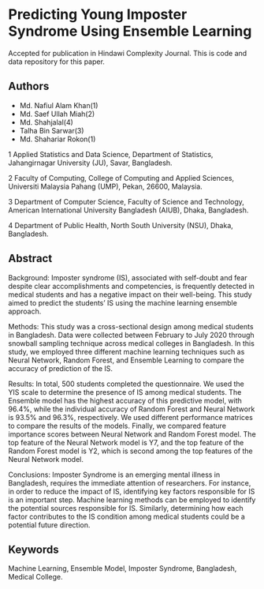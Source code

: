 
# Predicting Young Imposter Syndrome Using Ensemble Learning

Accepted for publication in Hindawi Complexity Journal. This is code and data repository for this paper.


## Authors

- Md. Nafiul Alam Khan(1) 
- Md. Saef Ullah Miah(2)
- Md. Shahjalal(4)
- Talha Bin Sarwar(3) 
- Md. Shahariar Rokon(1)

1 Applied Statistics and Data Science, Department of Statistics, Jahangirnagar University (JU), Savar, Bangladesh.

2 Faculty of Computing, College of Computing and Applied Sciences, Universiti Malaysia Pahang (UMP), Pekan, 26600, Malaysia.

3 Department of Computer Science, Faculty of Science and Technology, American International University Bangladesh (AIUB), Dhaka, Bangladesh.

4 Department of Public Health, North South University (NSU), Dhaka, Bangladesh.


## Abstract
Background: Imposter syndrome (IS), associated with self-doubt and fear despite clear accomplishments and competencies, is frequently detected in medical students and has a negative impact on their well-being. This study aimed to predict the students’ IS using the machine learning ensemble approach.

Methods: This study was a cross-sectional design among medical students in Bangladesh. Data were collected between February to July 2020 through snowball sampling technique across medical colleges in Bangladesh. In this study, we employed three different machine learning techniques such as Neural Network, Random Forest, and Ensemble Learning to compare the accuracy of prediction of the IS.

Results: In total, 500 students completed the questionnaire. We used the YIS scale to determine the presence of IS among medical students. The Ensemble model has the highest accuracy of this predictive model, with 96.4%, while the individual accuracy of Random Forest and Neural Network is 93.5% and 96.3%, respectively. We used different performance matrices to compare the results of the models. Finally, we compared feature importance scores between Neural Network and Random Forest model. The top feature of the Neural Network model is Y7, and the top feature of the Random Forest model is Y2, which is second among the top features of the Neural Network model.

Conclusions: Imposter Syndrome is an emerging mental illness in Bangladesh, requires the immediate attention of researchers. For instance, in order to reduce the impact of IS, identifying key factors responsible for IS is an important step. Machine learning methods can be employed to identify the potential sources responsible for IS. Similarly, determining how each factor contributes to the IS condition among medical students could be a potential future direction.



## Keywords
Machine Learning, Ensemble Model, Imposter Syndrome, Bangladesh, Medical College.
